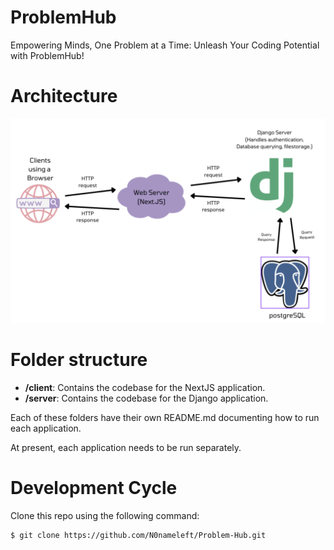 # ProblemHub

Empowering Minds, One Problem at a Time: Unleash Your Coding Potential with ProblemHub!

# Architecture
![Architecture](static/images/architecture.png)

# Folder structure

- **/client**: Contains the codebase for the NextJS application.
- **/server**: Contains the codebase for the Django application.

Each of these folders have their own README.md documenting how to run each application.

At present, each application needs to be run separately.

# Development Cycle
Clone this repo using the following command:
```
$ git clone https://github.com/N0nameleft/Problem-Hub.git
```
